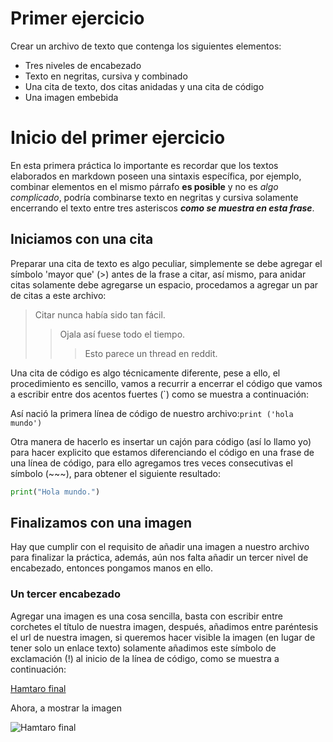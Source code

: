 # Primer ejercicio

Crear un archivo de texto que contenga los siguientes elementos:

- Tres niveles de encabezado
- Texto en negritas, cursiva y combinado
- Una cita de texto, dos citas anidadas y una cita de código
- Una imagen embebida



# Inicio del primer ejercicio

En esta primera práctica lo importante es recordar que los textos elaborados en markdown poseen una sintaxis específica, por ejemplo, combinar elementos en el mismo párrafo **es posible** y no es *algo complicado*, podría combinarse texto en negritas y cursiva solamente encerrando el texto entre tres asteriscos ***como se muestra en esta frase***.

## Iniciamos con una cita

Preparar una cita de texto es algo peculiar, simplemente se debe agregar el símbolo 'mayor que' (>) antes de la frase a citar, así mismo, para anidar citas solamente debe agregarse un espacio, procedamos a agregar un par de citas a este archivo:

> Citar nunca había sido tan fácil.
>
> > Ojala así fuese todo el tiempo.
> >
> > > Esto parece un thread en reddit.

Una cita de código es algo técnicamente diferente, pese a ello, el procedimiento es sencillo, vamos a recurrir a encerrar el código que vamos a escribir entre dos acentos fuertes (`) como se muestra a continuación:

Así nació la primera línea de código de nuestro archivo:`print ('hola mundo')`

Otra manera de hacerlo es insertar un cajón para código (así lo llamo yo) para hacer explicito que estamos diferenciando el código en una frase de una línea de código, para ello agregamos tres veces consecutivas el símbolo (~~~), para obtener el siguiente resultado:

~~~python
print("Hola mundo.")
~~~

## Finalizamos con una imagen

Hay que cumplir con el requisito de añadir una imagen a nuestro archivo para finalizar la práctica, además, aún nos falta añadir un tercer nivel de encabezado, entonces pongamos manos en ello.

### Un tercer encabezado 

Agregar una imagen es una cosa sencilla, basta con escribir entre corchetes el título de nuestra imagen, después, añadimos entre paréntesis el url de nuestra imagen, si queremos hacer visible la imagen (en lugar de tener solo un enlace texto) solamente añadimos este símbolo de exclamación (!) al inicio de la línea de código, como se muestra a continuación:

[Hamtaro final](https://res.cloudinary.com/teepublic/image/private/s--j3PMmCBB--/t_Resized%20Artwork/c_fit,g_north_west,h_1054,w_1054/co_ffffff,e_outline:53/co_ffffff,e_outline:inner_fill:53/co_bbbbbb,e_outline:3:1000/c_mpad,g_center,h_1260,w_1260/b_rgb:eeeeee/c_limit,f_auto,h_630,q_90,w_630/v1536122671/production/designs/3111366_0.jpg)

Ahora, a mostrar la imagen

![Hamtaro final](https://res.cloudinary.com/teepublic/image/private/s--j3PMmCBB--/t_Resized%20Artwork/c_fit,g_north_west,h_1054,w_1054/co_ffffff,e_outline:53/co_ffffff,e_outline:inner_fill:53/co_bbbbbb,e_outline:3:1000/c_mpad,g_center,h_1260,w_1260/b_rgb:eeeeee/c_limit,f_auto,h_630,q_90,w_630/v1536122671/production/designs/3111366_0.jpg)

